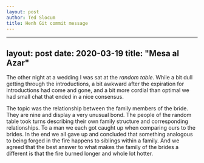 ```yaml
---
layout: post
author: Ted Slocum
title: Henh Git commit message
---
```

---
layout: post
date: 2020-03-19
title: "Mesa al Azar"
---

The other night at a wedding I was sat at the _random table_. While a bit dull getting through the introductions, a bit awkward after the expiration for introductions had come and gone, and a bit more cordial than optimal we had small chat that ended in a nice consensus.

The topic was the relationship between the family members of the bride. They are nine and display a very unusual bond. The people of the random table took turns describing their own family structure and corresponding relationships. To a man we each got caught up when comparing ours to the brides. In the end we all gave up and concluded that something analogous to being forged in the fire happens to siblings within a family. And we agreed that the best answer to what makes the family of the brides a different is that the fire burned longer and whole lot hotter. 
